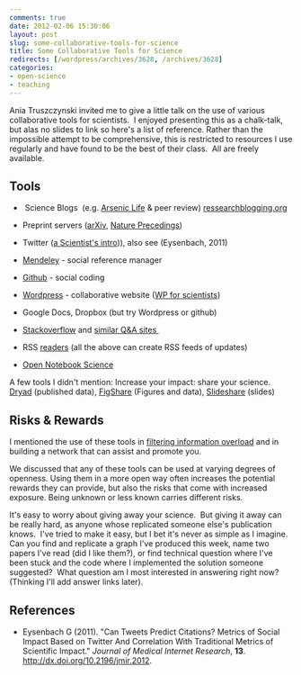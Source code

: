 ```yaml
---
comments: true
date: 2012-02-06 15:30:06
layout: post
slug: some-collaborative-tools-for-science
title: Some Collaborative Tools for Science
redirects: [/wordpress/archives/3628, /archives/3628]
categories:
- open-science
- teaching
---
```


Ania Truszczynski invited me to give a little talk on the use of various collaborative tools for scientists.  I enjoyed presenting this as a chalk-talk, but alas no slides to link so here's a list of reference. Rather than the impossible attempt to be comprehensive, this is restricted to resources I use regularly and have found to be the best of their class.  All are freely available.


## Tools





	
  *  Science Blogs  (e.g. [Arsenic Life](http://rrresearch.fieldofscience.com/2010/12/arsenic-associated-bacteria-nasas.html) & peer review) [ressearchblogging.org](http://researchblogging.org)

	
  * Preprint servers ([arXiv](http://arxiv.org), [Nature Precedings](http://precedings.nature.com/))

	
  * Twitter ([a Scientist's intro](http://www.biodiversityinfocus.com/blog/2012/01/02/twitter-for-scientists-and-why-you-should-try-it-scienceshare/))), also see (Eysenbach, 2011)

	
  * [Mendeley](http://www.mendeley.com/profiles/carl-boettiger/) - social reference manager

	
  * [Github](https://github.com/cboettig) - social coding

	
  * [Wordpress](wordpress.com) - collaborative website ([WP for scientists](http://blogs.plos.org/mfenner/2011/02/04/discussing-wordpress-for-scientists/))

	
  * Google Docs, Dropbox (but try Wordpress or github)

	
  * [Stackoverflow](stackoverflow.com) and [similar Q&A sites ](http://stackexchange.com/sites)

	
  * RSS [readers](http://www.google.com/reader) (all the above can create RSS feeds of updates)



	
  * [Open Notebook Science](http://en.wikipedia.org/wiki/Open_notebook_science)


A few tools I didn't mention: Increase your impact: share your science.  [Dryad](http://datadryad.org/) (published data), [FigShare](http://figshare.com) (Figures and data), [Slideshare](http://www.slideshare.net/cboettig) (slides)


## Risks & Rewards


I mentioned the use of these tools in [filtering information overload](http://www.youtube.com/watch?v=LabqeJEOQyI) and in building a network that can assist and promote you.

We discussed that any of these tools can be used at varying degrees of openness. Using them in a more open way often increases the potential rewards they can provide, but also the risks that come with increased exposure. Being unknown or less known carries different risks.





It's easy to worry about giving away your science.  But giving it away can be really hard, as anyone whose replicated someone else's publication knows.  I've tried to make it easy, but I bet it's never as simple as I imagine.  Can you find and replicate a graph I've produced this week, name two papers I've read (did I like them?), or find technical question where I've been stuck and the code where I implemented the solution someone suggested?  What question am I most interested in answering right now?  (Thinking I'll add answer links later).



## References


- Eysenbach G (2011).
"Can Tweets Predict Citations? Metrics of Social Impact Based on Twitter And Correlation With Traditional Metrics of Scientific Impact."
*Journal of Medical Internet Research*, **13**.
<a href="http://dx.doi.org/10.2196/jmir.2012">http://dx.doi.org/10.2196/jmir.2012</a>.
